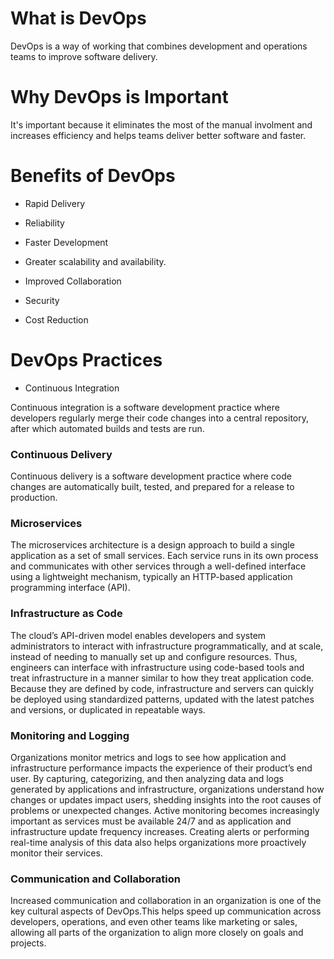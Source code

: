 
# What is DevOps
DevOps is a way of working that combines development and operations teams to improve software delivery. 


# Why DevOps is Important
It's important because it eliminates the most of the manual involment and increases efficiency and helps teams deliver better software and faster.


# Benefits of DevOps

- Rapid Delivery

- Reliability

- Faster Development

- Greater scalability and availability.

- Improved Collaboration

- Security

- Cost Reduction


# DevOps Practices

- Continuous Integration

Continuous integration is a software development practice where developers regularly merge their code changes into a central repository, after which automated builds and tests are run.

### Continuous Delivery

Continuous delivery is a software development practice where code changes are automatically built, tested, and prepared for a release to production.

### Microservices

The microservices architecture is a design approach to build a single application as a set of small services. Each service runs in its own process and communicates with other services through a well-defined interface using a lightweight mechanism, typically an HTTP-based application programming interface (API).

### Infrastructure as Code

The cloud’s API-driven model enables developers and system administrators to interact with infrastructure programmatically, and at scale, instead of needing to manually set up and configure resources. Thus, engineers can interface with infrastructure using code-based tools and treat infrastructure in a manner similar to how they treat application code. Because they are defined by code, infrastructure and servers can quickly be deployed using standardized patterns, updated with the latest patches and versions, or duplicated in repeatable ways.

### Monitoring and Logging

Organizations monitor metrics and logs to see how application and infrastructure performance impacts the experience of their product’s end user. By capturing, categorizing, and then analyzing data and logs generated by applications and infrastructure, organizations understand how changes or updates impact users, shedding insights into the root causes of problems or unexpected changes. Active monitoring becomes increasingly important as services must be available 24/7 and as application and infrastructure update frequency increases. Creating alerts or performing real-time analysis of this data also helps organizations more proactively monitor their services.

### Communication and Collaboration

Increased communication and collaboration in an organization is one of the key cultural aspects of DevOps.This helps speed up communication across developers, operations, and even other teams like marketing or sales, allowing all parts of the organization to align more closely on goals and projects.


